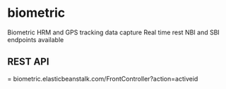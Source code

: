 biometric
=========

Biometric HRM and GPS tracking data capture
Real time rest NBI and SBI endpoints available

## REST API
=  biometric.elasticbeanstalk.com/FrontController?action=activeid

